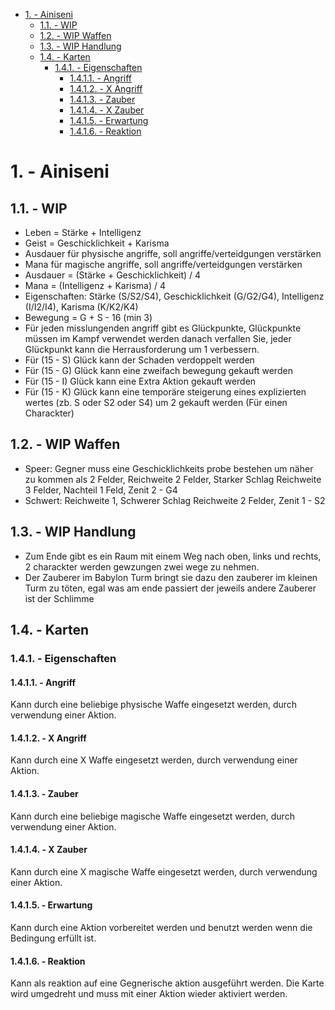 - [1. - Ainiseni](#1---ainiseni)
  - [1.1. - WIP](#11---wip)
  - [1.2. - WIP Waffen](#12---wip-waffen)
  - [1.3. - WIP Handlung](#13---wip-handlung)
  - [1.4. - Karten](#14---karten)
    - [1.4.1. - Eigenschaften](#141---eigenschaften)
      - [1.4.1.1. - Angriff](#1411---angriff)
      - [1.4.1.2. - X Angriff](#1412---x-angriff)
      - [1.4.1.3. - Zauber](#1413---zauber)
      - [1.4.1.4. - X Zauber](#1414---x-zauber)
      - [1.4.1.5. - Erwartung](#1415---erwartung)
      - [1.4.1.6. - Reaktion](#1416---reaktion)

# 1. - Ainiseni

## 1.1. - WIP

- Leben = Stärke + Intelligenz
- Geist = Geschicklichkeit + Karisma
- Ausdauer für physische angriffe, soll angriffe/verteidgungen verstärken
- Mana für magische angriffe, soll angriffe/verteidgungen verstärken
- Ausdauer = (Stärke + Geschicklichkeit) / 4
- Mana = (Intelligenz + Karisma) / 4
- Eigenschaften: Stärke (S/S2/S4), Geschicklichkeit (G/G2/G4), Intelligenz (I/I2/I4), Karisma (K/K2/K4)
- Bewegung = G + S - 16 (min 3)
- Für jeden misslungenden angriff gibt es Glückpunkte, Glückpunkte müssen im Kampf verwendet werden danach verfallen Sie, jeder Glückpunkt kann die Herrausforderung um 1 verbessern.
- Für (15 - S) Glück kann der Schaden verdoppelt werden
- Für (15 - G) Glück kann eine zweifach bewegung gekauft werden
- Für (15 - I) Glück kann eine Extra Aktion gekauft werden
- Für (15 - K) Glück kann eine temporäre steigerung eines explizierten wertes (zb. S oder S2 oder S4) um 2 gekauft werden (Für einen Charackter)

## 1.2. - WIP Waffen

- Speer: Gegner muss eine Geschicklichkeits probe bestehen um näher zu kommen als 2 Felder, Reichweite 2 Felder, Starker Schlag Reichweite 3 Felder, Nachteil 1 Feld, Zenit 2 - G4
- Schwert: Reichweite 1, Schwerer Schlag Reichweite 2 Felder, Zenit 1 - S2

## 1.3. - WIP Handlung

- Zum Ende gibt es ein Raum mit einem Weg nach oben, links und rechts, 2 charackter werden gewzungen zwei wege zu nehmen.
- Der Zauberer im Babylon Turm bringt sie dazu den zauberer im kleinen Turm zu töten, egal was am ende passiert der jeweils andere Zauberer ist der Schlimme

## 1.4. - Karten

### 1.4.1. - Eigenschaften

#### 1.4.1.1. - Angriff

Kann durch eine beliebige physische Waffe eingesetzt werden, durch verwendung einer Aktion.

#### 1.4.1.2. - X Angriff

Kann durch eine X Waffe eingesetzt werden, durch verwendung einer Aktion.

#### 1.4.1.3. - Zauber

Kann durch eine beliebige magische Waffe eingesetzt werden, durch verwendung einer Aktion.

#### 1.4.1.4. - X Zauber

Kann durch eine X magische Waffe eingesetzt werden, durch verwendung einer Aktion.

#### 1.4.1.5. - Erwartung

Kann durch eine Aktion vorbereitet werden und benutzt werden wenn die Bedingung erfüllt ist.

#### 1.4.1.6. - Reaktion

Kann als reaktion auf eine Gegnerische aktion ausgeführt werden. Die Karte wird umgedreht und muss mit einer Aktion wieder aktiviert werden.